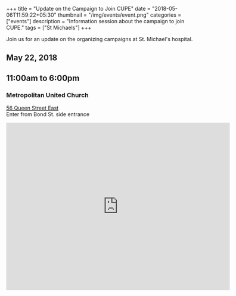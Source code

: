 +++
title = "Update on the Campaign to Join CUPE"
date = "2018-05-06T11:59:22+05:30"
thumbnail = "/img/events/event.png"
categories = ["events"]
description = "Information session about the campaign to join CUPE."
tags = ["St Michaels"]
+++

Join us for an update on the organizing campaigns at St. Michael's hospital.

## May 22, 2018
## 11:00am to 6:00pm
### Metropolitan United Church
[56 Queen Street East](https://goo.gl/maps/J8PjqdVyq9T2)  
Enter from Bond St. side entrance  

<iframe src="https://www.google.com/maps/embed?pb=!1m18!1m12!1m3!1d2886.723349238735!2d-79.3788700845022!3d43.65392387912123!2m3!1f0!2f0!3f0!3m2!1i1024!2i768!4f13.1!3m3!1m2!1s0x89d4cb338b11bfe5%3A0x3559d703e589b530!2sMetropolitan+United+Church!5e0!3m2!1sen!2sca!4v1525729173932" width="600" height="450" frameborder="0" style="border:0" allowfullscreen></iframe>

